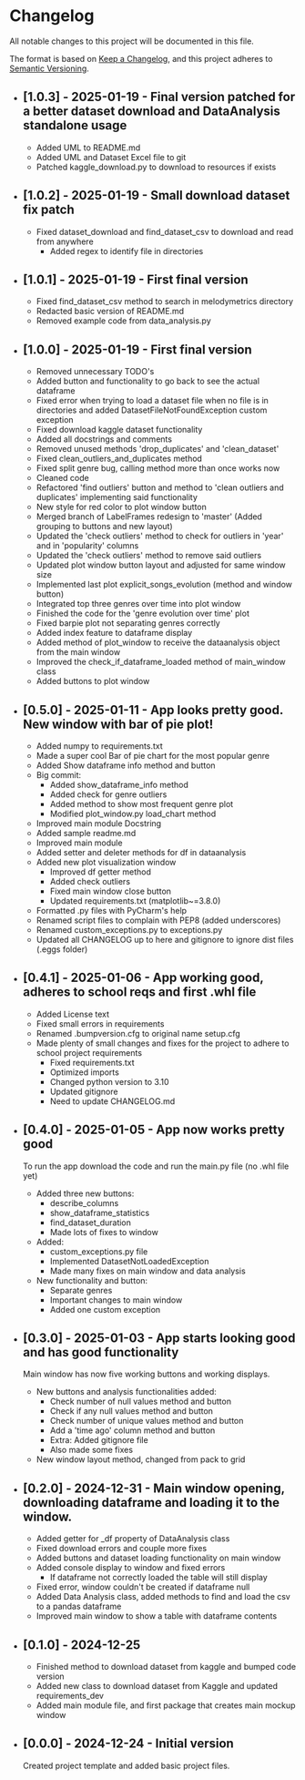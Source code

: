 # Changelog

All notable changes to this project will be documented in this file.

The format is based on [Keep a Changelog](https://keepachangelog.com/en/1.0.0/),
and this project adheres to [Semantic Versioning](https://semver.org/spec/v2.0.0.html).

- ## [1.0.3] - 2025-01-19 - Final version patched for a better dataset download and DataAnalysis standalone usage
  - Added UML to README.md 
  - Added UML and Dataset Excel file to git
  - Patched kaggle_download.py to download to resources if exists

- ## [1.0.2] - 2025-01-19 - Small download dataset fix patch
  - Fixed dataset_download and find_dataset_csv to download and read from anywhere
    - Added regex to identify file in directories

- ## [1.0.1] - 2025-01-19 - First final version
  - Fixed find_dataset_csv method to search in melodymetrics directory
  - Redacted basic version of README.md
  - Removed example code from data_analysis.py

- ## [1.0.0] - 2025-01-19 - First final version
  - Removed unnecessary TODO's
  - Added button and functionality to go back to see the actual dataframe
  - Fixed error when trying to load a dataset file when no file is in directories and added DatasetFileNotFoundException custom exception
  - Fixed download kaggle dataset functionality
  - Added all docstrings and comments
  - Removed unused methods 'drop_duplicates' and 'clean_dataset'
  - Fixed clean_outliers_and_duplicates method
  - Fixed split genre bug, calling method more than once works now
  - Cleaned code
  - Refactored 'find outliers' button and method to 'clean outliers and duplicates' implementing said functionality
  - New style for red color to plot window button
  - Merged branch of LabelFrames redesign to 'master' (Added grouping to buttons and new layout)
  - Updated the 'check outliers' method to check for outliers in 'year' and in 'popularity' columns
  - Updated the 'check outliers' method to remove said outliers
  - Updated plot window button layout and adjusted for same window size
  - Implemented last plot explicit_songs_evolution (method and window button)
  - Integrated top three genres over time into plot window
  - Finished the code for the 'genre evolution over time' plot
  - Fixed barpie plot not separating genres correctly
  - Added index feature to dataframe display
  - Added method of plot_window to receive the dataanalysis object from the main window
  - Improved the check_if_dataframe_loaded method of main_window class
  - Added buttons to plot window

- ## [0.5.0] - 2025-01-11 - App looks pretty good. New window with bar of pie plot!
  - Added numpy to requirements.txt
  - Made a super cool Bar of pie chart for the most popular genre
  - Added Show dataframe info method and button
  - Big commit:
    - Added show_dataframe_info method
    - Added check for genre outliers
    - Added method to show most frequent genre plot
    - Modified plot_window.py load_chart method 
  - Improved main module Docstring
  - Added sample readme.md
  - Improved main module
  - Added setter and deleter methods for df in dataanalysis
  - Added new plot visualization window
    - Improved df getter method
    - Added check outliers
    - Fixed main window close button
    - Updated requirements.txt (matplotlib~=3.8.0)
  - Formatted .py files with PyCharm's help
  - Renamed script files to complain with PEP8 (added underscores)
  - Renamed custom_exceptions.py to exceptions.py 
  - Updated all CHANGELOG up to here and gitignore to ignore dist files (.eggs folder)

- ## [0.4.1] - 2025-01-06 - App working good, adheres to school reqs and first .whl file
  - Added License text
  - Fixed small errors in requirements
  - Renamed .bumpversion.cfg to original name setup.cfg
  - Made plenty of small changes and fixes for the project to adhere to school project requirements
    - Fixed requirements.txt
    - Optimized imports
    - Changed python version to 3.10
    - Updated gitignore
    - Need to update CHANGELOG.md

- ## [0.4.0] - 2025-01-05 - App now works pretty good
  To run the app download the code and run the main.py file (no .whl file yet)
  - Added three new buttons:
    - describe_columns
    - show_dataframe_statistics
    - find_dataset_duration
    - Made lots of fixes to window
  - Added:
    - custom_exceptions.py file
    - Implemented DatasetNotLoadedException
    - Made many fixes on main window and data analysis
  - New functionality and button:
    - Separate genres
    - Important changes to main window
    - Added one custom exception

- ## [0.3.0] - 2025-01-03 - App starts looking good and has good functionality
  Main window has now five working buttons and working displays.
  - New buttons and analysis functionalities added:
    - Check number of null values method and button
    - Check if any null values method and button
    - Check number of unique values method and button
    - Add a 'time ago' column method and button
    - Extra: Added gitignore file
    - Also made some fixes
  - New window layout method, changed from pack to grid

- ## [0.2.0] - 2024-12-31 - Main window opening, downloading dataframe and loading it to the window.
  - Added getter for _df property of DataAnalysis class
  - Fixed download errors and couple more fixes
  - Added buttons and dataset loading functionality on main window
  - Added console display to window and fixed errors
    - If dataframe not correctly loaded the table will still display
  - Fixed error, window couldn't be created if dataframe null
  - Added Data Analysis class, added methods to find and load the csv to a pandas dataframe
  - Improved main window to show a table with dataframe contents

- ## [0.1.0] - 2024-12-25
  - Finished method to download dataset from kaggle and bumped code version
  - Added new class to download dataset from Kaggle and updated requirements_dev
  - Added main module file, and first package that creates main mockup window

- ## [0.0.0] - 2024-12-24 - Initial version
  Created project template and added basic project files.